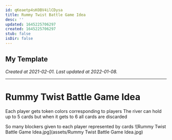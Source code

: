 ```yaml
---
id: qKeaetp4sKOBV4ilCDysa
title: Rummy Twist Battle Game Idea
desc: ''
updated: 1645225706297
created: 1645225706297
stub: false
isDir: false
---
```

My Template
---

_Created at 2021-02-01._
_Last updated at 2022-01-08._




---

# Rummy Twist Battle Game Idea


Each player gets token colors corresponding to players
The river can hold up to 5 cards but when it gets to 6 all cards are discarded

So many blockers given to each player represented by cards
![Rummy Twist Battle Game Idea.jpg](assets/Rummy Twist Battle Game Idea.jpg)

